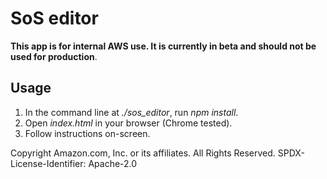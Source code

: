 # SoS editor    
**This app is for internal AWS use. It is currently in beta and should not be used for production**.

## Usage
1. In the command line at *./sos_editor*,  run *npm install*.
2. Open *index.html* in your browser (Chrome tested).
3. Follow instructions on-screen.


Copyright Amazon.com, Inc. or its affiliates. 
All Rights Reserved. SPDX-License-Identifier: Apache-2.0


